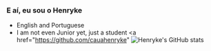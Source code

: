 ### E aí, eu sou o Henryke

- English and Portuguese
- I am not even Junior yet, just a student
<a href="https://github.com/cauahenryke"
![Henryke's GitHub stats](https://github-readme-stats.vercel.app/api?username=cauahenryke&show_icons=true&theme=dark)


 
